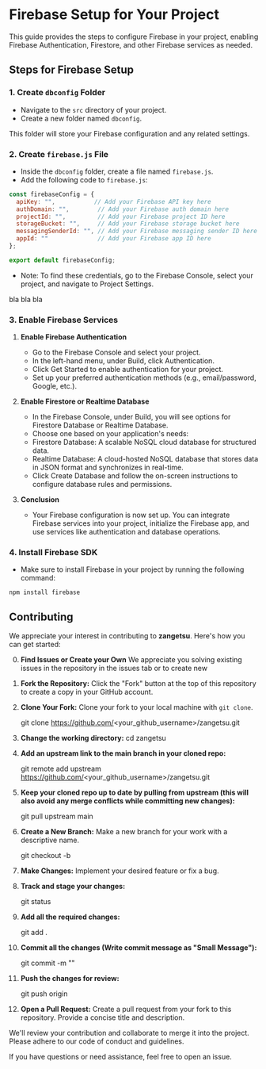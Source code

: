 ﻿
# Firebase Setup for Your Project

This guide provides the steps to configure Firebase in your project, enabling Firebase Authentication, Firestore, and other Firebase services as needed.

## Steps for Firebase Setup

### 1. Create `dbconfig` Folder

- Navigate to the `src` directory of your project.
- Create a new folder named `dbconfig`.

This folder will store your Firebase configuration and any related settings.

### 2. Create `firebase.js` File

- Inside the `dbconfig` folder, create a file named `firebase.js`.
- Add the following code to `firebase.js`:

```javascript
const firebaseConfig = {
  apiKey: "",           // Add your Firebase API key here
  authDomain: "",        // Add your Firebase auth domain here
  projectId: "",         // Add your Firebase project ID here
  storageBucket: "",     // Add your Firebase storage bucket here
  messagingSenderId: "", // Add your Firebase messaging sender ID here
  appId: ""              // Add your Firebase app ID here
};

export default firebaseConfig;
```


- Note: To find these credentials, go to the Firebase Console, select your project, and navigate to Project Settings.

bla bla bla 

### 3. Enable Firebase Services
1. **Enable Firebase Authentication**
    - Go to the Firebase Console and select your project.
    - In the left-hand menu, under Build, click Authentication.
    - Click Get Started to enable authentication for your project.
    - Set up your preferred authentication methods (e.g., email/password, Google, etc.).

2. **Enable Firestore or Realtime Database**
    - In the Firebase Console, under Build, you will see options for Firestore Database or Realtime Database.
    - Choose one based on your application's needs:
    - Firestore Database: A scalable NoSQL cloud database for structured data.
    - Realtime Database: A cloud-hosted NoSQL database that stores data in JSON format and synchronizes in real-time.
    - Click Create Database and follow the on-screen instructions to configure database rules and permissions.

3. **Conclusion**
    - Your Firebase configuration is now set up. You can integrate Firebase services into your project, initialize the Firebase app, and use services like authentication and database operations.

### 4. Install Firebase SDK
- Make sure to install Firebase in your project by running the following command:
```
npm install firebase
```



## Contributing

We appreciate your interest in contributing to **zangetsu**. Here's how you can get started:


0. **Find Issues or Create your Own** We appreciate you solving existing issues in the repository in the issues tab or to create new

1. **Fork the Repository:** Click the "Fork" button at the top of this repository to create a copy in your GitHub account.


2. **Clone Your Fork:** Clone your fork to your local machine with `git clone`.

    git clone https://github.com/<your_github_username>/zangetsu.git

3. **Change the working directory:**  cd zangetsu

4. **Add an upstream link to the main branch in your cloned repo:**

    git remote add upstream https://github.com/<your_github_username>/zangetsu.git

5. **Keep your cloned repo up to date by pulling from upstream (this will also avoid any merge conflicts while committing new changes):**

    git pull upstream main

6. **Create a New Branch:** Make a new branch for your work with a descriptive name.

    git checkout -b <branch-name>

7. **Make Changes:** Implement your desired feature or fix a bug.

8. **Track and stage your changes:**

    git status

9. **Add all the required changes:**

    git add .

10. **Commit all the changes (Write commit message as "Small Message"):**

    git commit -m "<your-commit-message>"

11. **Push the changes for review:**

    git push origin <branch-name>

12. **Open a Pull Request:** Create a pull request from your fork to this repository. Provide a concise title and description.

We'll review your contribution and collaborate to merge it into the project. Please adhere to our code of conduct and guidelines.

If you have questions or need assistance, feel free to open an issue.
